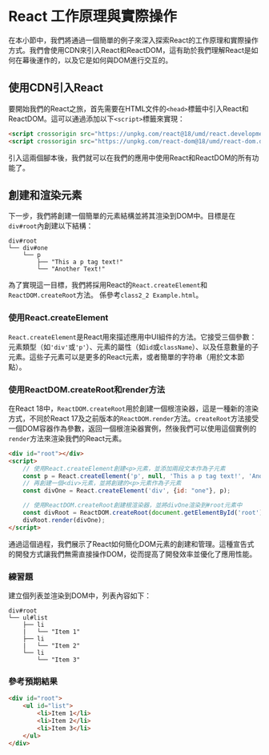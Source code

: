 # React 工作原理與實際操作

在本小節中，我們將通過一個簡單的例子來深入探索React的工作原理和實際操作方式。我們會使用CDN來引入React和ReactDOM，這有助於我們理解React是如何在幕後運作的，以及它是如何與DOM進行交互的。

## 使用CDN引入React

要開始我們的React之旅，首先需要在HTML文件的`<head>`標籤中引入React和ReactDOM。這可以通過添加以下`<script>`標籤來實現：

```html
<script crossorigin src="https://unpkg.com/react@18/umd/react.development.js"></script>
<script crossorigin src="https://unpkg.com/react-dom@18/umd/react-dom.development.js"></script>
```

引入這兩個腳本後，我們就可以在我們的應用中使用React和ReactDOM的所有功能了。

## 創建和渲染元素

下一步，我們將創建一個簡單的元素結構並將其渲染到DOM中。目標是在`div#root`內創建以下結構：

```
div#root
└── div#one
    └── p
        ├── "This a p tag text!"
        └── "Another Text!"
```

為了實現這一目標，我們將採用React的`React.createElement`和`ReactDOM.createRoot`方法。
係參考`class2_2 Example.html`。

### 使用React.createElement

`React.createElement`是React用來描述應用中UI組件的方法。它接受三個參數：元素類型（如`'div'`或`'p'`）、元素的屬性（如`id`或`className`）、以及任意數量的子元素。這些子元素可以是更多的React元素，或者簡單的字符串（用於文本節點）。

### 使用ReactDOM.createRoot和render方法

在React 18中，`ReactDOM.createRoot`用於創建一個根渲染器，這是一種新的渲染方式，不同於React 17及之前版本的`ReactDOM.render`方法。`createRoot`方法接受一個DOM容器作為參數，返回一個根渲染器實例，然後我們可以使用這個實例的`render`方法來渲染我們的React元素。

```html
<div id="root"></div>
<script>
    // 使用React.createElement創建<p>元素，並添加兩段文本作為子元素
    const p = React.createElement('p', null, 'This a p tag text!', 'Another Text!');
    // 再創建一個<div>元素，並將創建的<p>元素作為子元素
    const divOne = React.createElement('div', {id: "one"}, p);

    // 使用ReactDOM.createRoot創建根渲染器，並將divOne渲染到#root元素中
    const divRoot = ReactDOM.createRoot(document.getElementById('root'));
    divRoot.render(divOne);
</script>
```

通過這個過程，我們展示了React如何簡化DOM元素的創建和管理。這種宣告式的開發方式讓我們無需直接操作DOM，從而提高了開發效率並優化了應用性能。

### 練習題

建立個列表並渲染到DOM中，列表內容如下：

```
div#root
└── ul#list
    ├── li
    |   └── "Item 1"
    ├── li
    |   └── "Item 2"
    └── li
        └── "Item 3"
```

### 參考預期結果

```html
<div id="root">
    <ul id="list">
        <li>Item 1</li>
        <li>Item 2</li>
        <li>Item 3</li>
    </ul>
</div>
```